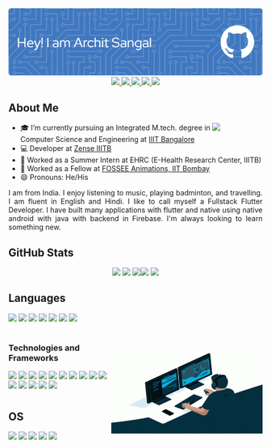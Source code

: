 <div align="center">
  <img src="./banner.png">
</div>
  
<div id="badges" align="center">
  <a href="https://www.linkedin.com/in/archit-sangal-aa7185190/">
    <img src="https://img.shields.io/badge/LinkedIn-0077B5?style=for-the-badge&logo=linkedin&logoColor=white"/>
  </a>
  <a href="https://twitter.com/ArchitSangal_">
    <img src="https://img.shields.io/badge/Twitter-1DA1F2?style=for-the-badge&logo=twitter&logoColor=white"/>
  </a>
  <a href="https://www.instagram.com/architsangal2000/">
    <img src="https://img.shields.io/badge/Instagram-E4405F?style=for-the-badge&logo=instagram&logoColor=white"/>
  </a>
  <a href="https://stackoverflow.com/users/13279920/archit?tab=profile">
    <img src="https://img.shields.io/badge/Stack_Overflow-FE7A16?style=for-the-badge&logo=stack-overflow&logoColor=white"/>
  </a>
  <a href="mailto:architsangal2000@gmail.com">
    <img src="https://img.shields.io/badge/Gmail-D14836?style=for-the-badge&logo=gmail&logoColor=white"/>
  </a>
</div>

## About Me

<img align="right" src="https://media.giphy.com/media/M9gbBd9nbDrOTu1Mqx/giphy.gif" width="100"/>

- 🎓 I’m currently pursuing an Integrated M.tech. degree in Computer Science and Engineering at [IIIT Bangalore](https://www.iiitb.ac.in/)
- 💻 Developer at [Zense IIITB](https://github.com/zense)
- 💼 Worked as a Summer Intern at EHRC (E-Health Research Center, IIITB)
- 💼 Worked as a Fellow at [FOSSEE Animations, IIT Bombay](https://github.com/FOSSEE)
- 😄 Pronouns: He/His

<div style="text-align: justify"> 
I am from India. I enjoy listening to music, playing badminton, and travelling. I am fluent in English and Hindi. I like to call myself a Fullstack Flutter Developer. I have built many applications with flutter and native using native android with java with backend in Firebase. I'm always looking to learn something new. </div>

## GitHub Stats
<div id="badges" align="center">

  <img src = "https://github-readme-stats.vercel.app/api?username=architsangal&count_private=true&show_icons=true&theme=codeSTACKr" width = 490> <img src="https://github-readme-stats.vercel.app/api/top-langs/?username=architsangal&theme=codeSTACKr" width = 200> <img src="http://github-profile-summary-cards.vercel.app/api/cards/profile-details?username=architsangal&theme=github_dark" width = 465><img src="http://github-profile-summary-cards.vercel.app/api/cards/repos-per-language?username=architsangal&theme=github_dark" width = 225> <img src = "https://github-readme-streak-stats.herokuapp.com?user=architsangal&theme=vision-friendly-dark&hide_border=true&date_format=M%20j%5B%2C%20Y%5D" width = 690>

</div>

## Languages

<img src = "https://img.shields.io/badge/Dart-0175C2?style=for-the-badge&logo=dart&logoColor=white"> <img src = "https://img.shields.io/badge/Java-ED8B00?style=for-the-badge&logo=java&logoColor=white">
<img src = "https://img.shields.io/badge/JavaScript-323330?style=for-the-badge&logo=javascript&logoColor=F7DF1E">
<img src = "https://img.shields.io/badge/C-00599C?style=for-the-badge&logo=c&logoColor=white">
<img src = "https://img.shields.io/badge/C%2B%2B-00599C?style=for-the-badge&logo=c%2B%2B&logoColor=white">
<img src = "https://img.shields.io/badge/LaTeX-47A141?style=for-the-badge&logo=LaTeX&logoColor=white">
<img src = "https://img.shields.io/badge/Python-FFD43B?style=for-the-badge&logo=python&logoColor=blue">

#

<img align="right" src="gif.gif" width="300" height="180">

### Technologies and Frameworks

<img src = "https://img.shields.io/badge/Flutter-02569B?style=for-the-badge&logo=flutter&logoColor=white"> <img src = "https://img.shields.io/badge/Native%20Android-3DDC84?style=for-the-badge&logo=android&logoColor=white">
<img src = "https://img.shields.io/badge/Manim-FFD43B?style=for-the-badge&logo=python&logoColor=blue">
<img src = "https://img.shields.io/badge/GraphQl-E10098?style=for-the-badge&logo=graphql&logoColor=white">
<img src = "https://img.shields.io/badge/firebase-ffca28?style=for-the-badge&logo=firebase&logoColor=black">
<img src = "https://img.shields.io/badge/ThreeJs-black?style=for-the-badge&logo=three.js&logoColor=white">
<img src = "https://img.shields.io/badge/Google%20Analytics-E37400?style=for-the-badge&logo=google%20analytics&logoColor=white">
<img src = "https://img.shields.io/badge/MySQL-005C84?style=for-the-badge&logo=mysql&logoColor=white">
<img src = "https://img.shields.io/badge/blender-%23F5792A.svg?style=for-the-badge&logo=blender&logoColor=white">
<img src = "https://img.shields.io/badge/Figma-F24E1E?style=for-the-badge&logo=figma&logoColor=white">
<img src = "https://img.shields.io/badge/Postman-FF6C37?style=for-the-badge&logo=Postman&logoColor=white">
<img src = "https://img.shields.io/badge/Spring_Boot-F2F4F9?style=for-the-badge&logo=spring-boot">
<img src = "https://img.shields.io/badge/GitHub_Actions-2088FF?style=for-the-badge&logo=github-actions&logoColor=white">
<img src = "https://img.shields.io/badge/GitHub%20Pages-222222?style=for-the-badge&logo=GitHub%20Pages&logoColor=white">
<img src = "https://img.shields.io/badge/GIT-E44C30?style=for-the-badge&logo=git&logoColor=white">

#

## OS
<img src = "https://img.shields.io/badge/Android-3DDC84?style=for-the-badge&logo=android&logoColor=white"> <img src = "https://img.shields.io/badge/iOS-000000?style=for-the-badge&logo=ios&logoColor=white">
<img src = "https://img.shields.io/badge/mac%20os-000000?style=for-the-badge&logo=apple&logoColor=white">
<img src = "https://img.shields.io/badge/Ubuntu-E95420?style=for-the-badge&logo=ubuntu&logoColor=white">
<img src = "https://img.shields.io/badge/Windows-0078D6?style=for-the-badge&logo=windows&logoColor=white">

